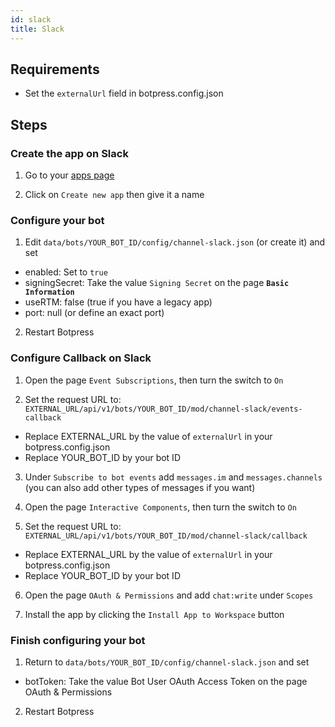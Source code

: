 ```yaml
---
id: slack
title: Slack
---
```


## Requirements

- Set the `externalUrl` field in botpress.config.json

## Steps

### Create the app on Slack

1. Go to your [apps page](https://api.slack.com/apps)

2. Click on `Create new app` then give it a name

### Configure your bot

1. Edit `data/bots/YOUR_BOT_ID/config/channel-slack.json` (or create it) and set

- enabled: Set to `true`
- signingSecret: Take the value `Signing Secret` on the page **`Basic Information`**
- useRTM: false (true if you have a legacy app)
- port: null (or define an exact port)

2. Restart Botpress

### Configure Callback on Slack

1. Open the page `Event Subscriptions`, then turn the switch to `On`

2. Set the request URL to: `EXTERNAL_URL/api/v1/bots/YOUR_BOT_ID/mod/channel-slack/events-callback`

- Replace EXTERNAL_URL by the value of `externalUrl` in your botpress.config.json
- Replace YOUR_BOT_ID by your bot ID

3. Under `Subscribe to bot events` add `messages.im` and `messages.channels` (you can also add other types of messages if you want)

4. Open the page `Interactive Components`, then turn the switch to `On`

5. Set the request URL to: `EXTERNAL_URL/api/v1/bots/YOUR_BOT_ID/mod/channel-slack/callback`

- Replace EXTERNAL_URL by the value of `externalUrl` in your botpress.config.json
- Replace YOUR_BOT_ID by your bot ID

6. Open the page `OAuth & Permissions` and add `chat:write` under `Scopes`

7. Install the app by clicking the `Install App to Workspace` button


### Finish configuring your bot 

1. Return to `data/bots/YOUR_BOT_ID/config/channel-slack.json` and set

- botToken: Take the value Bot User OAuth Access Token on the page OAuth & Permissions

2. Restart Botpress

